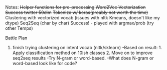 Notes:
~~Helper functions for pre-processing~~
~~Word2Vec Vectorization Success twitter 50dim~~
~~Tokenize w/ keras(proably not worth the time)~~ 
Clustering with vectorized vocab (issues with nltk Kmeans, doesn't like my dtype)
Seq2Seq (char by char) Success! - played with argmax/prob (try other Temps)
    
Battle Plan
1. finish trying clustering on intent vocab (nltk/sklearn)
    -Based on result: 
        1. Apply classification method on 10ish classes
        2. Move on to improve seq2seq results
            -Try N-gram or word-based.
            -What does N-gram or word-based look like for code?
